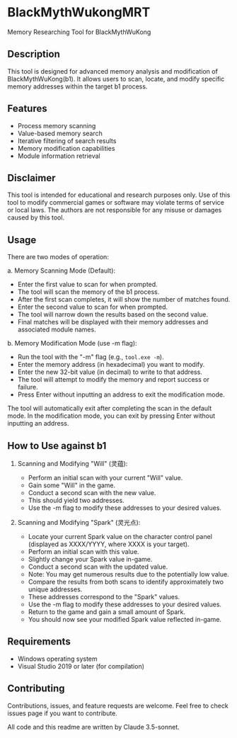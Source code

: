 # BlackMythWukongMRT
Memory Researching Tool for BlackMythWuKong

## Description
This tool is designed for advanced memory analysis and modification of BlackMythWuKong(b1). It allows users to scan, locate, and modify specific memory addresses within the target b1 process.

## Features
- Process memory scanning
- Value-based memory search
- Iterative filtering of search results
- Memory modification capabilities
- Module information retrieval

## Disclaimer
This tool is intended for educational and research purposes only. Use of this tool to modify commercial games or software may violate terms of service or local laws. The authors are not responsible for any misuse or damages caused by this tool.

## Usage
There are two modes of operation:

a. Memory Scanning Mode (Default):
   - Enter the first value to scan for when prompted.
   - The tool will scan the memory of the b1 process.
   - After the first scan completes, it will show the number of matches found.
   - Enter the second value to scan for when prompted.
   - The tool will narrow down the results based on the second value.
   - Final matches will be displayed with their memory addresses and associated module names.

b. Memory Modification Mode (use -m flag):
   - Run the tool with the "-m" flag (e.g., `tool.exe -m`).
   - Enter the memory address (in hexadecimal) you want to modify.
   - Enter the new 32-bit value (in decimal) to write to that address.
   - The tool will attempt to modify the memory and report success or failure.
   - Press Enter without inputting an address to exit the modification mode.

The tool will automatically exit after completing the scan in the default mode. In the modification mode, you can exit by pressing Enter without inputting an address.


## How to Use against b1
1. Scanning and Modifying "Will" (灵蕴):
   - Perform an initial scan with your current "Will" value.
   - Gain some "Will" in the game.
   - Conduct a second scan with the new value.
   - This should yield two addresses.
   - Use the -m flag to modify these addresses to your desired values.

2. Scanning and Modifying "Spark" (灵光点):
   - Locate your current Spark value on the character control panel (displayed as XXXX/YYYY, where XXXX is your target).
   - Perform an initial scan with this value.
   - Slightly change your Spark value in-game.
   - Conduct a second scan with the updated value.
   - Note: You may get numerous results due to the potentially low value.
   - Compare the results from both scans to identify approximately two unique addresses.
   - These addresses correspond to the "Spark" values.
   - Use the -m flag to modify these addresses to your desired values.
   - Return to the game and gain a small amount of Spark.
   - You should now see your modified Spark value reflected in-game.
   
## Requirements
- Windows operating system
- Visual Studio 2019 or later (for compilation)

## Contributing
Contributions, issues, and feature requests are welcome. Feel free to check issues page if you want to contribute.

All code and this readme are written by Claude 3.5-sonnet.

